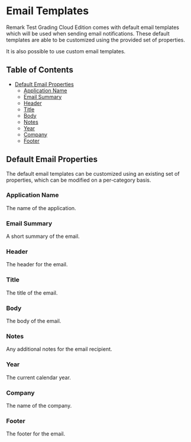 # Email Templates

Remark Test Grading Cloud Edition comes with default email templates which will be used when sending email notifications. These default templates are able to be customized using the provided set of properties.

It is also possible to use custom email templates.

## Table of Contents
- [Default Email Properties](#default-email-properties)
    - [Application Name](#application-name)
    - [Email Summary](#email-summary)
    - [Header](#header)
    - [Title](#title)
    - [Body](#body)
    - [Notes](#notes)
    - [Year](#year)
    - [Company](#company)
    - [Footer](#footer)

## Default Email Properties

The default email templates can be customized using an existing set of properties, which can be modified on a per-category basis.

### Application Name

The name of the application.

### Email Summary

A short summary of the email.

### Header

The header for the email.

### Title

The title of the email.

### Body

The body of the email.

### Notes

Any additional notes for the email recipient.

### Year

The current calendar year.

### Company

The name of the company.

### Footer

The footer for the email.
